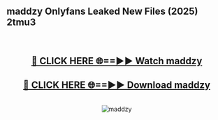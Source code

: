 <h2>maddzy Onlyfans Leaked New Files (2025) 2tmu3</h2>
<br>
<div align="center">
<h2><a href="https://mediafiles.top/maddzy&ref=git" rel="nofollow">🔴 CLICK HERE 🌐==►► Watch maddzy</a></h2>
<h2><a href="https://mediafiles.top/maddzy&ref=git" rel="nofollow">🔴 CLICK HERE 🌐==►► Download maddzy</a></h2>
<br>
<a href="https://mediafiles.top/maddzy&ref=git" rel="nofollow" data-target="animated-image.originalLink"><img src="https://i.ibb.co.com/xMMVF88/686577567.gif" alt="maddzy" style="max-width: 100%; display: inline-block;" data-target="animated-image.originalImage"></a>
</div>
<br>
<br>